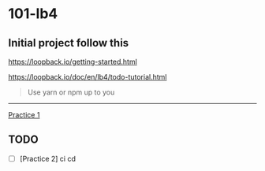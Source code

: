 # 101-lb4

## Initial project follow this

https://loopback.io/getting-started.html

https://loopback.io/doc/en/lb4/todo-tutorial.html

> Use yarn or npm up to you

---

[Practice 1](docs/practice1.md)

## TODO

- [ ] [Practice 2] ci cd
